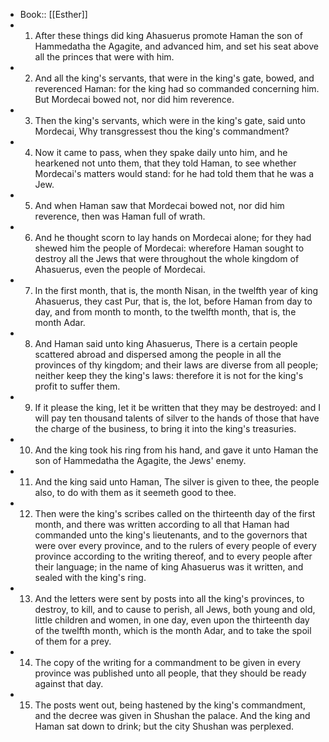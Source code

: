 - Book:: [[Esther]]
- 1. After these things did king Ahasuerus promote Haman the son of Hammedatha the Agagite, and advanced him, and set his seat above all the princes that were with him.
- 2. And all the king's servants, that were in the king's gate, bowed, and reverenced Haman: for the king had so commanded concerning him. But Mordecai bowed not, nor did him reverence.
- 3. Then the king's servants, which were in the king's gate, said unto Mordecai, Why transgressest thou the king's commandment?
- 4. Now it came to pass, when they spake daily unto him, and he hearkened not unto them, that they told Haman, to see whether Mordecai's matters would stand: for he had told them that he was a Jew.
- 5. And when Haman saw that Mordecai bowed not, nor did him reverence, then was Haman full of wrath.
- 6. And he thought scorn to lay hands on Mordecai alone; for they had shewed him the people of Mordecai: wherefore Haman sought to destroy all the Jews that were throughout the whole kingdom of Ahasuerus, even the people of Mordecai.
- 7. In the first month, that is, the month Nisan, in the twelfth year of king Ahasuerus, they cast Pur, that is, the lot, before Haman from day to day, and from month to month, to the twelfth month, that is, the month Adar.
- 8. And Haman said unto king Ahasuerus, There is a certain people scattered abroad and dispersed among the people in all the provinces of thy kingdom; and their laws are diverse from all people; neither keep they the king's laws: therefore it is not for the king's profit to suffer them.
- 9. If it please the king, let it be written that they may be destroyed: and I will pay ten thousand talents of silver to the hands of those that have the charge of the business, to bring it into the king's treasuries.
- 10. And the king took his ring from his hand, and gave it unto Haman the son of Hammedatha the Agagite, the Jews' enemy.
- 11. And the king said unto Haman, The silver is given to thee, the people also, to do with them as it seemeth good to thee.
- 12. Then were the king's scribes called on the thirteenth day of the first month, and there was written according to all that Haman had commanded unto the king's lieutenants, and to the governors that were over every province, and to the rulers of every people of every province according to the writing thereof, and to every people after their language; in the name of king Ahasuerus was it written, and sealed with the king's ring.
- 13. And the letters were sent by posts into all the king's provinces, to destroy, to kill, and to cause to perish, all Jews, both young and old, little children and women, in one day, even upon the thirteenth day of the twelfth month, which is the month Adar, and to take the spoil of them for a prey.
- 14. The copy of the writing for a commandment to be given in every province was published unto all people, that they should be ready against that day.
- 15. The posts went out, being hastened by the king's commandment, and the decree was given in Shushan the palace. And the king and Haman sat down to drink; but the city Shushan was perplexed.
